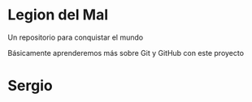 # Legion del Mal

Un repositorio para conquistar el mundo

Básicamente aprenderemos más sobre Git y GitHub con este proyecto

# Sergio
